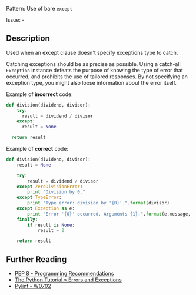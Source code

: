 Pattern: Use of bare `except`

Issue: -

## Description

Used when an except clause doesn't specify exceptions type to catch. 


Catching exceptions should be as precise as possible. Using a catch-all `Exception` instance defeats the purpose of knowing the type of error that occurred, and prohibits the use of tailored responses. By not specifying an exception type, you might also loose information about the error itself.


Example of **incorrect** code:

```python
def division(dividend, divisor):
    try:
      result = dividend / divisor
    except:
      result = None

  return result
```

Example of **correct** code:

```python
def division(dividend, divisor):
    result = None

    try:
        result = dividend / divisor
    except ZeroDivisionError:
        print "Division by 0."
    except TypeError:
        print "Type error: division by '{0}'.".format(divisor)
    except Exception as e:
        print "Error '{0}' occurred. Arguments {1}.".format(e.message, e.args)
    finally:
        if result is None:
            result = 0

    return result
```

## Further Reading

* [PEP 8 - Programming Recommendations](https://www.python.org/dev/peps/pep-0008/#programming-recommendations)
* [The Python Tutorial » Errors and Exceptions](https://docs.python.org/2/tutorial/errors.html)
* [Pylint - W0702](http://pylint-messages.wikidot.com/messages:w0702)
